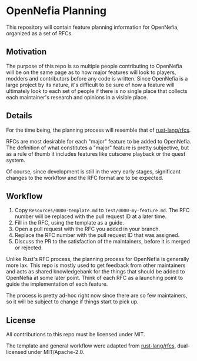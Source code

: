 # OpenNefia Planning

This repository will contain feature planning information for OpenNefia, organized as a set of RFCs. 

## Motivation

The purpose of this repo is so multiple people contributing to OpenNefia will be on the same page as to how major features will look to players, modders and contributors before any code is written. Since OpenNefia is a large project by its nature, it's difficult to be sure of how a feature will ultimately look to each set of people if there is no single place that collects each maintainer's research and opinions in a visible place.

## Details

For the time being, the planning process will resemble that of [rust-lang/rfcs](https://github.com/rust-lang/rfcs).

RFCs are most desirable for each "major" feature to be added to OpenNefia. The definition of what constitutes a "major" feature is pretty subjective, but as a rule of thumb it includes features like cutscene playback or the quest system.

Of course, since development is still in the very early stages, significant changes to the workflow and the RFC format are to be expected.

## Workflow

1. Copy `Resources/0000-template.md` to `Test/0000-my-feature.md`. The RFC number will be replaced with the pull request ID at a later time.
2. Fill in the RFC, using the template as a guide.
3. Open a pull request with the RFC you added in your branch.
4. Replace the RFC number with the pull request ID that was assigned.
5. Discuss the PR to the satisfaction of the maintainers, before it is merged or rejected.

Unlike Rust's RFC process, the planning process for OpenNefia is generally more lax. This repo is mostly used to get feedback from other maintainers and acts as shared knowledgebank for the things that should be added to OpenNefia at some later point. Think of each RFC as a launching point to guide the implementation of each feature.

The process is pretty ad-hoc right now since there are so few maintainers, so it will be subject to change if things start to pick up.

## License

All contributions to this repo must be licensed under MIT.

The template and general workflow were adapted from [rust-lang/rfcs](https://github.com/rust-lang/rfcs), dual-licensed under MIT/Apache-2.0.
